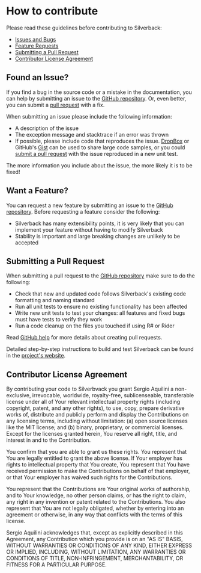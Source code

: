 # How to contribute

Please read these guidelines before contributing to Silverback:

* [Issues and Bugs](#issue)
* [Feature Requests](#feature)
* [Submitting a Pull Request](#pullrequest)
* [Contributor License Agreement](#cla)

## <a name="issue"></a> Found an Issue?

If you find a bug in the source code or a mistake in the documentation, you can help by
submitting an issue to the [GitHub repository][github]. Or, even better, you can submit a [pull request](#pullrequest) with a fix.

When submitting an issue please include the following information:

* A description of the issue
* The exception message and stacktrace if an error was thrown
* If possible, please include code that reproduces the issue. [DropBox][dropbox] or GitHub's [Gist][gist] can be used to share large code samples, or you could [submit a pull request](#pullrequest) with the issue reproduced in a new unit test.

The more information you include about the issue, the more likely it is to be fixed!

## <a name="feature"></a> Want a Feature?

You can request a new feature by submitting an issue to the [GitHub repository][github]. Before requesting a feature consider the following:
* Silverback has many extensibility points, it is very likely that you can implement your feature without having to modify Silverback
* Stability is important and large breaking changes are unlikely to be accepted

## <a name="pullrequest"></a> Submitting a Pull Request

When submitting a pull request to the [GitHub repository][github] make sure to do the following:
* Check that new and updated code follows Silverback's existing code formatting and naming standard
* Run all unit tests to ensure no existing functionality has been affected
* Write new unit tests to test your changes: all features and fixed bugs must have tests to verify they work
* Run a code cleanup on the files you touched if using R# or Rider

Read [GitHub help][pullrequesthelp] for more details about creating pull requests.

Detailed step-by-step instructions to build and test Silverback can be found in the [project's website][build-docs].

## <a name="cla"></a> Contributor License Agreement

By contributing your code to Silverbvack you grant Sergio Aquilini a non-exclusive, irrevocable, worldwide, royalty-free, sublicenseable, transferable license under all of Your relevant intellectual property rights (including copyright, patent, and any other rights), to use, copy, prepare derivative works of, distribute and publicly perform and display the Contributions on any licensing terms, including without limitation: (a) open source licenses like the MIT license; and (b) binary, proprietary, or commercial licenses. Except for the licenses granted herein, You reserve all right, title, and interest in and to the Contribution.

You confirm that you are able to grant us these rights. You represent that You are legally entitled to grant the above license. If Your employer has rights to intellectual property that You create, You represent that You have received permission to make the Contributions on behalf of that employer, or that Your employer has waived such rights for the Contributions.

You represent that the Contributions are Your original works of authorship, and to Your knowledge, no other person claims, or has the right to claim, any right in any invention or patent related to the Contributions. You also represent that You are not legally obligated, whether by entering into an agreement or otherwise, in any way that conflicts with the terms of this license.

Sergio Aquilini acknowledges that, except as explicitly described in this Agreement, any Contribution which
you provide is on an "AS IS" BASIS, WITHOUT WARRANTIES OR CONDITIONS OF ANY KIND, EITHER EXPRESS OR IMPLIED,
INCLUDING, WITHOUT LIMITATION, ANY WARRANTIES OR CONDITIONS OF TITLE, NON-INFRINGEMENT, MERCHANTABILITY, OR FITNESS FOR A PARTICULAR PURPOSE.


[github]: https://github.com/BEagle1984/silverback
[dropbox]: https://www.dropbox.com
[gist]: https://gist.github.com
[pullrequesthelp]: https://help.github.com/articles/using-pull-requests
[build-docs]: https://beagle1984.github.io/silverback/docs/source/contributing
